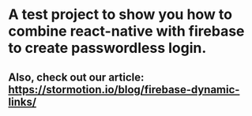 # A test project to show you how to combine react-native with firebase to create passwordless login.

## Also, check out our article: https://stormotion.io/blog/firebase-dynamic-links/
